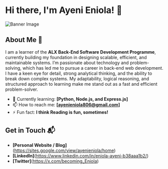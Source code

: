 # Hi there, I'm Ayeni Eniola! 👋

![Banner Image](![image](https://github.com/user-attachments/assets/07b59554-58e4-4a7b-b9d3-a1b87cd277ff)
)

## About Me 🚀

I am a learner of the **ALX Back-End Software Development Programme**, currently building my foundation in designing scalable, efficient, and maintainable systems. I’m passionate about technology and problem-solving, which has led me to pursue a career in back-end web development. I have a keen eye for detail, strong analytical thinking, and the ability to break down complex systems. My adaptability, logical reasoning, and structured approach to learning make me stand out as a fast and efficient problem-solver.

- 🌱 Currently learning: **[Python, Node.js, and Express.js]**
- 📫 How to reach me: **[ayenieniola806@gmail.com]**
- ⚡ Fun fact: **I think Reading is fun, sometimes!**


## Get in Touch 📬

- **[Personal Website / Blog]**(https://sites.google.com/view/ayenieniola/home)
- **[LinkedIn]**(https://www.linkedin.com/in/eniola-ayeni-b38aaa1b2/)
- **[Twitter]**(https://x.com/becoming_Eniola)


